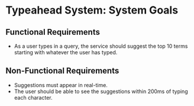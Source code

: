 # Typeahead System: System Goals

## Functional Requirements
- As a user types in a query, the service should suggest the top 10 terms starting with whatever the user has typed.

## Non-Functional Requirements
- Suggestions must appear in real-time.
- The user should be able to see the suggestions within 200ms of typing each character. 